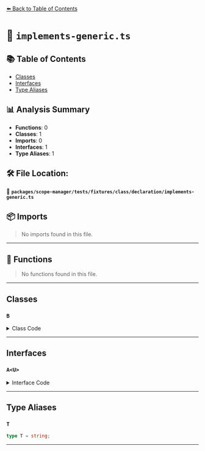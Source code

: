 [⬅️ Back to Table of Contents](../../../../../../index.md)

# 📄 `implements-generic.ts`

## 📚 Table of Contents

- [Classes](#classes)
- [Interfaces](#interfaces)
- [Type Aliases](#type-aliases)

## 📊 Analysis Summary

- **Functions**: 0
- **Classes**: 1
- **Imports**: 0
- **Interfaces**: 1
- **Type Aliases**: 1

## 🛠️ File Location:
📂 **`packages/scope-manager/tests/fixtures/class/declaration/implements-generic.ts`**

## 📦 Imports

> No imports found in this file.


---

## 🔧 Functions

> No functions found in this file.


---

## Classes

### `B`

<details><summary>Class Code</summary>

```ts
class B implements A<T> {}
```
</details>


---

## Interfaces

### `A<U>`

<details><summary>Interface Code</summary>

```ts
interface A<U> {}
```
</details>


---

## Type Aliases

### `T`

```ts
type T = string;
```


---